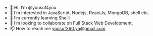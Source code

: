 - 👋 Hi, I’m @yousuf4you
- 👀 I’m interested in JavaScript, Nodejs, ReactJs, MongoDB, shell etc.
- 🌱 I’m currently learning Shelll
- 💞️ I’m looking to collaborate on Full Stack Web Development.
- 📫 How to reach me yousuf360.ya@gmail.com

<!---
yousuf4you/yousuf4you is a ✨ special ✨ repository because its `README.md` (this file) appears on your GitHub profile.
You can click the Preview link to take a look at your changes.
--->
